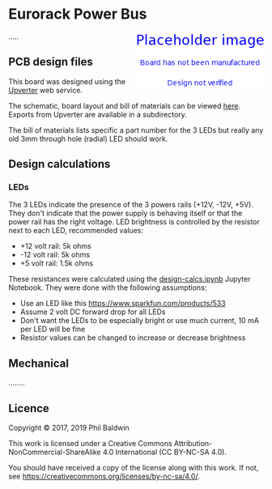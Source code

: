# Eurorack Power Bus

<img align="right" src="./PlaceholderImage.png">

.....

## PCB design files

This board was designed using the [Upverter](https://upverter.com) web service.

The schematic, board layout and bill of materials can be viewed [here](https://upverter.com/design/Trebuchetindustries/c8ae200d804062f1/Eurorack-Power-Bus/). Exports from Upverter are available in a subdirectory.

The bill of materials lists specific a part number for the 3 LEDs but really any old 3mm through hole (radial) LED should work.

## Design calculations

### LEDs

The 3 LEDs indicate the presence of the 3 powers rails (+12V, -12V, +5V). They don't indicate that the power supply is behaving itself or that the power rail has the right voltage. LED brightness is controlled by the resistor next to each LED, recommended values:

* +12 volt rail: 5k ohms
* -12 volt rail: 5k ohms
*  +5 volt rail: 1.5k ohms

These resistances were calculated using the [design-calcs.ipynb](./design-calcs.ipynb) Jupyter Notebook. They were done with the following assumptions:

* Use an LED like this https://www.sparkfun.com/products/533
* Assume 2 volt DC forward drop for all LEDs
* Don't want the LEDs to be especially bright or use much current, 10 mA per LED will be fine
* Resistor values can be changed to increase or decrease brightness

## Mechanical

........

## Licence

Copyright © 2017, 2019 Phil Baldwin

This work is licensed under a Creative Commons Attribution-NonCommercial-ShareAlike 4.0 International (CC BY-NC-SA 4.0).

You should have received a copy of the license along with this work. If not, see <https://creativecommons.org/licenses/by-nc-sa/4.0/>.
